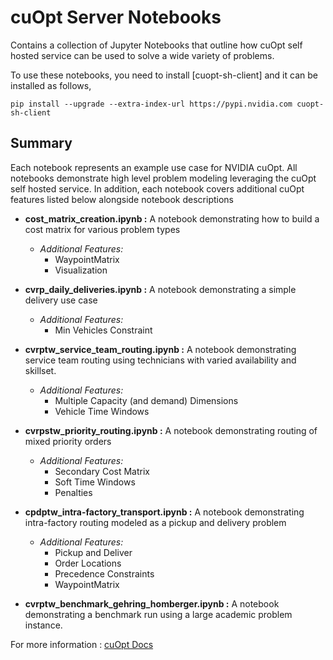 # cuOpt Server Notebooks

Contains a collection of Jupyter Notebooks that outline how cuOpt self hosted service can be used to solve a wide variety of problems.

To use these notebooks, you need to install [cuopt-sh-client] and it can be installed as follows,

`
pip install --upgrade --extra-index-url https://pypi.nvidia.com cuopt-sh-client
`

## Summary
Each notebook represents an example use case for NVIDIA cuOpt. All notebooks demonstrate high level problem modeling leveraging the cuOpt self hosted service.  In addition, each notebook covers additional cuOpt features listed below alongside notebook descriptions

- **cost_matrix_creation.ipynb :** A notebook demonstrating how to build a cost matrix for various problem types
    - *Additional Features:* 
        - WaypointMatrix
        - Visualization

- **cvrp_daily_deliveries.ipynb :** A notebook demonstrating a simple delivery use case
    - *Additional Features:*
        - Min Vehicles Constraint

- **cvrptw_service_team_routing.ipynb :** A notebook demonstrating service team routing using technicians with varied availability and skillset.
    - *Additional Features:*
        - Multiple Capacity (and demand) Dimensions
        - Vehicle Time Windows

- **cvrpstw_priority_routing.ipynb :** A notebook demonstrating routing of mixed priority orders
    - *Additional Features:*
        - Secondary Cost Matrix
        - Soft Time Windows
        - Penalties

- **cpdptw_intra-factory_transport.ipynb :** A notebook demonstrating intra-factory routing modeled as a pickup and delivery problem
    - *Additional Features:* 
        - Pickup and Deliver
        - Order Locations
        - Precedence Constraints
        - WaypointMatrix

- **cvrptw_benchmark_gehring_homberger.ipynb :** A notebook demonstrating a benchmark run using a large academic problem instance.

For more information : [cuOpt Docs](http://schilling.epg.nvidia.com/cuopt/user-guide/sh-server-overview.html#quickstart-guide)
